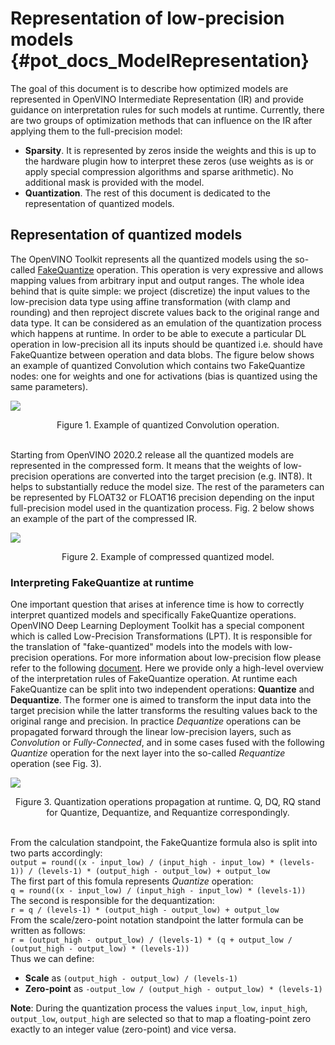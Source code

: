 # Representation of low-precision models {#pot_docs_ModelRepresentation}
The goal of this document is to describe how optimized models are represented in OpenVINO Intermediate Representation (IR) and provide guidance on interpretation rules for such models at runtime. 
Currently, there are two groups of optimization methods that can influence on the IR after applying them to the full-precision model:
- **Sparsity**. It is represented by zeros inside the weights and this is up to the hardware plugin how to interpret these zeros (use weights as is or apply special compression algorithms and sparse arithmetic). No additional mask is provided with the model.
- **Quantization**. The rest of this document is dedicated to the representation of quantized models.

## Representation of quantized models
The OpenVINO Toolkit represents all the quantized models using the so-called [FakeQuantize](https://docs.openvino.ai/latest/_docs_MO_DG_prepare_model_convert_model_Legacy_IR_Layers_Catalog_Spec.html#FakeQuantize) operation. This operation is very expressive and allows mapping values from arbitrary input and output ranges. The whole idea behind that is quite simple: we project (discretize) the input values to the low-precision data type using affine transformation (with clamp and rounding) and then reproject discrete values back to the original range and data type. It can be considered as an emulation of the quantization process which happens at runtime.
In order to be able to execute a particular DL operation in low-precision all its inputs should be quantized i.e. should have FakeQuantize between operation and data blobs.  The figure below shows an example of quantized Convolution which contains two FakeQuantize nodes: one for weights and one for activations (bias is quantized using the same parameters).

![](./images/quantized_convolution.png)  
<div align="center">Figure 1. Example of quantized Convolution operation.</div><br/>

Starting from OpenVINO 2020.2 release all the quantized models are represented in the compressed form. It means that the weights of low-precision operations are converted into the target precision (e.g. INT8). It helps to substantially reduce the model size. The rest of the parameters can be represented by FLOAT32 or FLOAT16 precision depending on the input full-precision model used in the quantization process. Fig. 2 below shows an example of the part of the compressed IR.

![](./images/quantized_model_example.png) 
<div align="center">Figure 2. Example of compressed quantized model.</div>  

### Interpreting FakeQuantize at runtime
One important question that arises at inference time is how to correctly interpret quantized models and specifically FakeQuantize operations. OpenVINO Deep Learning Deployment Toolkit has a special component which is called Low-Precision Transformations (LPT). It is responsible for the translation of "fake-quantized" models into the models with low-precision operations. For more information about low-precision flow please refer to the following [document](https://docs.openvino.ai/latest/_docs_IE_DG_Int8Inference.html). Here we provide only a high-level overview of the interpretation rules of FakeQuantize operation. 
At runtime each FakeQuantize can be split into two independent operations: **Quantize** and **Dequantize**. The former one is aimed to transform the input data into the target precision while the latter transforms the resulting values back to the original range and precision. In practice *Dequantize* operations can be propagated forward through the linear low-precision layers, such as *Convolution* or *Fully-Connected*, and in some cases fused with the following *Quantize* operation for the next layer into the so-called *Requantize* operation (see Fig. 3).

![](./images/qdq_propagation.png)
<div align="center">Figure 3. Quantization operations propagation at runtime. Q, DQ, RQ stand for Quantize, Dequantize, and Requantize correspondingly.</div><br/>

From the calculation standpoint, the FakeQuantize formula also is split into two parts accordingly:  
`output = round((x - input_low) / (input_high - input_low) * (levels-1)) / (levels-1) * (output_high - output_low) + output_low`  
The first part of this fomula represents *Quantize* operation:  
`q = round((x - input_low) / (input_high - input_low) * (levels-1))`  
The second is responsible for the dequantization:  
`r = q / (levels-1) * (output_high - output_low) + output_low`  
From the scale/zero-point notation standpoint the latter formula can be written as follows:  
`r = (output_high - output_low) / (levels-1) * (q + output_low / (output_high - output_low) * (levels-1))`  
Thus we can define:
- **Scale** as `(output_high - output_low) / (levels-1)`
- **Zero-point** as `-output_low / (output_high - output_low) * (levels-1)`

**Note**: During the quantization process the values `input_low`, `input_high`, `output_low`, `output_high` are selected so that to map a floating-point zero exactly to an integer value (zero-point) and vice versa.